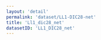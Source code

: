 ```yaml
---
layout: 'detail'
permalink: 'dataset/LL1-DIC28-net'
title: 'Ll1_dic28_net'
datasetID: 'LL1_DIC28_net'
---
```

